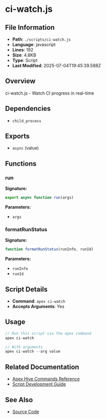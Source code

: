 # ci-watch.js

## File Information

- **Path**: `./scripts/ci-watch.js`
- **Language**: javascript
- **Lines**: 192
- **Size**: 4.8KB
- **Type**: Script
- **Last Modified**: 2025-07-04T19:45:39.588Z

## Overview

ci-watch.js - Watch CI progress in real-time

## Dependencies

- `child_process`

## Exports

- `async` (value)

## Functions

### run

**Signature:**
```javascript
export async function run(args)
```

**Parameters:**
- `args`

### formatRunStatus

**Signature:**
```javascript
function formatRunStatus(runInfo, runId)
```

**Parameters:**
- `runInfo`
- `runId`

## Script Details

- **Command**: `apex ci-watch`
- **Accepts Arguments**: Yes

## Usage

```javascript
// Run this script via the apex command
apex ci-watch

// With arguments
apex ci-watch --arg value
```

## Related Documentation

- [Apex Hive Commands Reference](../architecture/reference/commands/)
- [Script Development Guide](../development/scripts/)

## See Also

- [Source Code](./scripts/ci-watch.js)
